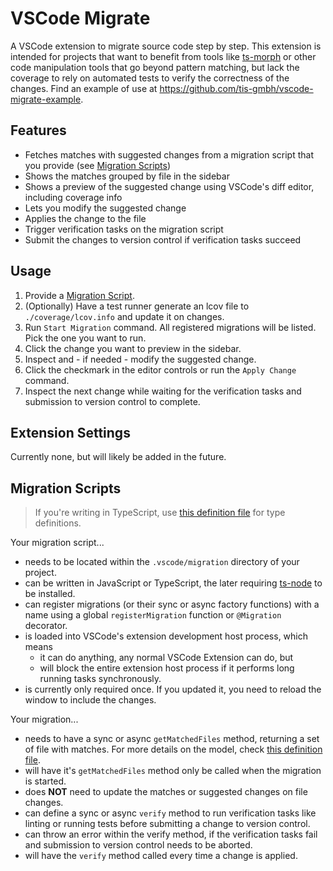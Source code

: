# VSCode Migrate

A VSCode extension to migrate source code step by step. This extension is intended for projects that want to benefit from tools like [ts-morph](https://github.com/dsherret/ts-morph) or other code manipulation tools that go beyond pattern matching, but lack the coverage to rely on automated tests to verify the correctness of the changes. Find an example of use at <https://github.com/tis-gmbh/vscode-migrate-example>.

## Features

- Fetches matches with suggested changes from a migration script that you provide (see [Migration Scripts](#migration-scripts))
- Shows the matches grouped by file in the sidebar
- Shows a preview of the suggested change using VSCode's diff editor, including coverage info
- Lets you modify the suggested change
- Applies the change to the file
- Trigger verification tasks on the migration script
- Submit the changes to version control if verification tasks succeed

## Usage

1. Provide a [Migration Script](#migration-scripts).
2. (Optionally) Have a test runner generate an lcov file to `./coverage/lcov.info` and update it on changes.
3. Run `Start Migration` command. All registered migrations will be listed. Pick the one you want to run.
4. Click the change you want to preview in the sidebar.
5. Inspect and - if needed - modify the suggested change.
6. Click the checkmark in the editor controls or run the `Apply Change` command.
7. Inspect the next change while waiting for the verification tasks and submission to version control to complete.

## Extension Settings

Currently none, but will likely be added in the future.

## Migration Scripts

>If you're writing in TypeScript, use [this definition file](./src/migrationTypes.d.ts) for type definitions.

Your migration script...

- needs to be located within the `.vscode/migration` directory of your project.
- can be written in JavaScript or TypeScript, the later requiring [ts-node](https://www.npmjs.com/package/ts-node) to be installed.
- can register migrations (or their sync or async factory functions) with a name using a global `registerMigration` function or `@Migration` decorator.
- is loaded into VSCode's extension development host process, which means
  - it can do anything, any normal VSCode Extension can do, but
  - will block the entire extension host process if it performs long running tasks synchronously.
- is currently only required once. If you updated it, you need to reload the window to include the changes.

Your migration...

- needs to have a sync or async `getMatchedFiles` method, returning a set of file with matches. For more details on the model, check [this definition file](./src/migrationTypes.d.ts).
- will have it's `getMatchedFiles` method only be called when the migration is started.
- does **NOT** need to update the matches or suggested changes on file changes.
- can define a sync or async `verify` method to run verification tasks like linting or running tests before submitting a change to version control.
- can throw an error within the verify method, if the verification tasks fail and submission to version control needs to be aborted.
- will have the `verify` method called every time a change is applied.
